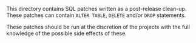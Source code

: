 This directory contains SQL patches written as a post-release clean-up. These patches can contain `ALTER TABLE`, `DELETE` and/or `DROP` statements.

These patches should be run at the discretion of the projects with the full knowledge of the possible side effects of these.